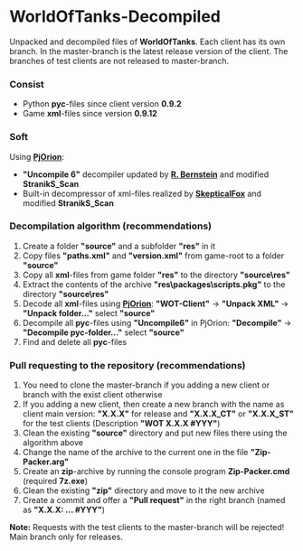 # WorldOfTanks-Decompiled
Unpacked and decompiled files of **WorldOfTanks**. Each client has its own branch. In the master-branch is the latest release version of the client. The branches of test clients are not released to master-branch.

### Consist
* Python **pyc**-files since client version **0.9.2**
* Game **xml**-files since version **0.9.12**

### Soft
Using **[PjOrion](https://koreanrandom.com/forum/topic/15280-)**:
* **"Uncompile 6"** decompiler updated by **[R. Bernstein](https://github.com/rocky/python-uncompyle6)** and modified **StranikS_Scan**
* Built-in decompressor of xml-files realized by **[SkepticalFox](https://github.com/ShadowHunterRUS)** and modified **StranikS_Scan**

### Decompilation algorithm (recommendations)
1. Create a folder **"source"** and a subfolder **"res"** in it
2. Copy files **"paths.xml"** and **"version.xml"** from game-root to a folder **"source"**
3. Copy all **xml**-files from game folder **"res"** to the directory **"source\res"**
4. Extract the contents of the archive **"res\packages\scripts.pkg"** to the directory **"source\res"**
5. Decode all **xml**-files using **[PjOrion](https://koreanrandom.com/forum/topic/15280-)**: **"WOT-Client"** -> **"Unpack XML"** -> **"Unpack folder..."** select **"source"**
6. Decompile all **pyc**-files using **"Uncompile6"** in PjOrion: **"Decompile"** -> **"Decompile pyc-folder..."** select **"source"**
7. Find and delete all **pyc**-files

### Pull requesting to the repository (recommendations)
1. You need to clone the master-branch if you adding a new client or branch with the exist client otherwise
2. If you adding a new client, then create a new branch with the name as client main version: **"X.X.X"** for release and **"X.X.X_CT"** or **"X.X.X_ST"** for the test clients (Description **"WOT X.X.X #YYY"**)
3. Clean the existing **"source"** directory and put new files there using the algorithm above
4. Change the name of the archive to the current one in the file **"Zip-Packer.arg"**
5. Create an **zip**-archive by running the console program **Zip-Packer.cmd** (required **7z.exe**)
6. Clean the existing **"zip"** directory and move to it the new archive
7. Create a commit and offer a **"Pull request"** in the right branch (named as **"X.X.X: ... #YYY"**)

**Note:** Requests with the test clients to the master-branch will be rejected! Main branch only for releases.